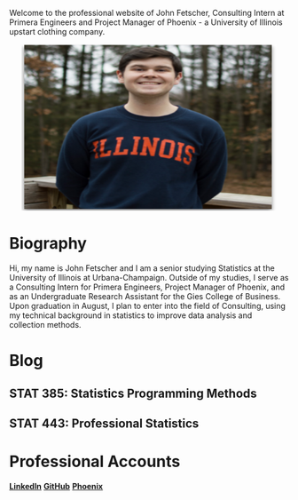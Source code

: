 Welcome to the professional website of John Fetscher, Consulting Intern at Primera Engineers and Project Manager of Phoenix - a University of Illinois upstart clothing company.

<p align="center">
  <img width="460" height="300" src="stat385.png">
</p>

# Biography

Hi, my name is John Fetscher and I am a senior studying Statistics at the University of Illinois at Urbana-Champaign. Outside of my studies, I serve as a Consulting Intern for Primera Engineers, Project Manager of Phoenix, and as an Undergraduate Research Assistant for the Gies College of Business. Upon graduation in August, I plan to enter into the field of Consulting, using my technical background in statistics to improve data analysis and collection methods.

# Blog

## STAT 385: Statistics Programming Methods



## STAT 443: Professional Statistics



# Professional Accounts
[**LinkedIn**](https://www.linkedin.com/in/john-fetscher-375401152/)
[**GitHub**](https://github.com/jfetscher)
[**Phoenix**](https://phxfashion.bigcartel.com)


